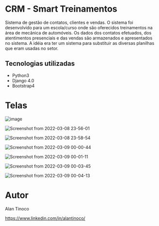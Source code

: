 # CRM - Smart Treinamentos 
 
Sistema de gestão de contatos, clientes e vendas. O sistema foi desenvolvido para um escola/curso onde são oferecidos treinamentos na área de mecânica de automóveis. Os dados dos contatos efetuados, dos atentimentos presenciais e das vendas são armazenados e apresentados no sistema. A idéia era ter um sistema para substituir as diversas planilhas que eram usadas no setor.
 
## Tecnologias utilizadas
- Python3
- Django 4.0
- Bootstrap4

# Telas

![image](https://user-images.githubusercontent.com/62164454/154967275-1d12a374-f822-4751-8766-4e2a563935ab.png)

![Screenshot from 2022-03-08 23-56-01](https://user-images.githubusercontent.com/62164454/157363879-f80cf5e6-dbd7-415d-981b-37ddd3831d05.png)

![Screenshot from 2022-03-08 23-58-54](https://user-images.githubusercontent.com/62164454/157364959-eaeb09af-2753-48ec-adbd-f85c5c5dba1e.png)

![Screenshot from 2022-03-09 00-00-44](https://user-images.githubusercontent.com/62164454/157364974-178bec02-aa2b-4522-912f-bf5332b066a9.png)

![Screenshot from 2022-03-09 00-01-11](https://user-images.githubusercontent.com/62164454/157364987-8dfb2e2a-9715-47ff-af20-4f48b07da85a.png)

![Screenshot from 2022-03-09 00-03-45](https://user-images.githubusercontent.com/62164454/157365002-23f4f2ac-de4a-4d73-9d3d-aa3df436506e.png)

![Screenshot from 2022-03-09 00-04-13](https://user-images.githubusercontent.com/62164454/157365014-9ea7f649-02f9-4797-9110-3345e2210253.png)


# Autor

Alan Tinoco

https://www.linkedin.com/in/alantinoco/

